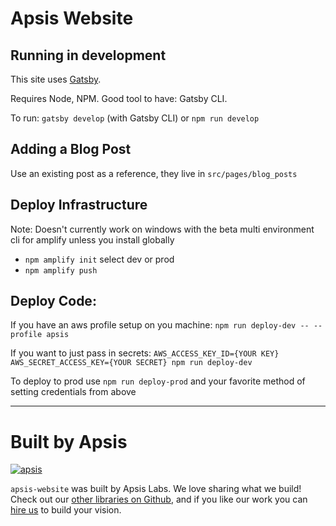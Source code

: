 # Apsis Website
## Running in development
This site uses [Gatsby](https://www.gatsbyjs.org/).

Requires Node, NPM.
Good tool to have: Gatsby CLI.

To run: `gatsby develop` (with Gatsby CLI) or `npm run develop`

## Adding a Blog Post
Use an existing post as a reference, they live in `src/pages/blog_posts`

## Deploy Infrastructure

Note: Doesn't currently work on windows with the beta multi environment cli for amplify unless you install globally

* `npm amplify init` select dev or prod
* `npm amplify push`

## Deploy Code:

If you have an aws profile setup on you machine:
`npm run deploy-dev -- --profile apsis`

If you want to just pass in secrets:
`AWS_ACCESS_KEY_ID={YOUR KEY} AWS_SECRET_ACCESS_KEY={YOUR SECRET} npm run deploy-dev`

To deploy to prod use `npm run deploy-prod` and your favorite method of setting credentials from above

---

# Built by Apsis

[![apsis](https://s3-us-west-2.amazonaws.com/apsiscdn/apsis.png)](https://www.apsis.io)

`apsis-website` was built by Apsis Labs. We love sharing what we build! Check out our [other libraries on Github](https://github.com/apsislabs), and if you like our work you can [hire us](https://www.apsis.io/work-with-us/) to build your vision.
